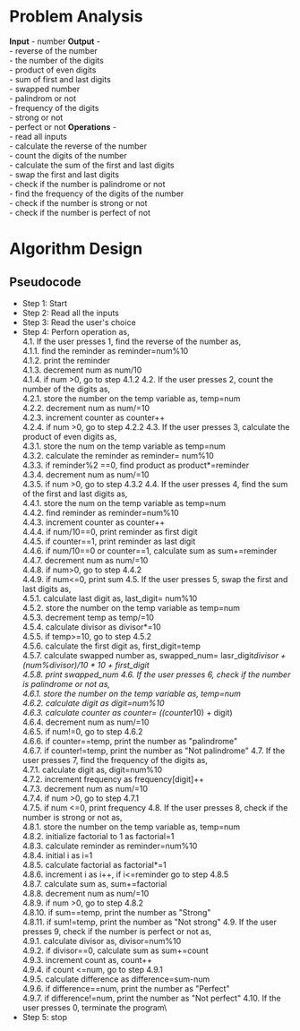 # Problem Analysis
**Input** - number
**Output** - \
    - reverse of the number\
    - the number of the digits\
    - product of even digits\
    - sum of first and last digits\
    - swapped number\
    - palindrom or not\
    - frequency of the digits\
    - strong or not\
    - perfect or not
**Operations** -\
    - read all inputs\
    - calculate the reverse of the number\
    - count the digits of the number\
    - calculate the sum of the first and last digits\
    - swap the first and last digits\
    - check if the number is palindrome or not\
    - find the frequency of the digits of the number\
    - check if the number is strong or not\
    - check if the number is perfect of not
# Algorithm Design
## Pseudocode
+ Step 1: Start
+ Step 2: Read all the inputs
+ Step 3: Read the user's choice
+ Step 4: Perforn operation as,\
      4.1. If the user presses 1, find the reverse of the number as,\
           4.1.1. find the reminder as reminder=num%10\
           4.1.2. print the reminder\
           4.1.3. decrement num as num/10\
           4.1.4. if num >0, go to step 4.1.2
      4.2. If the user presses 2, count the number of the digits as,\
           4.2.1. store the number on the temp variable as, temp=num\
           4.2.2. decrement num as num/=10\
           4.2.3. increment counter as counter++\
           4.2.4. if num >0, go to step 4.2.2
      4.3. If the user presses 3, calculate the product of even digits as,\
           4.3.1. store the num on the temp variable as temp=num\
           4.3.2. calculate the reminder as reminder= num%10\
           4.3.3. if reminder%2 ==0, find product as product*=reminder\
           4.3.4. decrement num as num/=10\
           4.3.5. if num >0, go to step 4.3.2
      4.4. If the user presses 4, find the sum of the first and last digits as,\
           4.4.1. store the num on the temp variable as temp=num\
           4.4.2. find reminder as reminder=num%10\
           4.4.3. increment counter as counter++\
           4.4.4. if num/10==0, print reminder as first digit\
           4.4.5. if counter==1, print reminder as last digit\
           4.4.6. if num/10==0 or counter==1, calculate sum as sum+=reminder\
           4.4.7. decrement num as num/=10\
           4.4.8. if num>0, go to step 4.4.2\
           4.4.9. if num<=0, print sum
     4.5. If the user presses 5, swap the first and last digits as,\
           4.5.1. calculate last digit as, last_digit= num%10\
           4.5.2. store the number on the temp variable as temp=num\
           4.5.3. decrement temp as temp/=10\
           4.5.4. calculate divisor as divisor*=10\
           4.5.5. if temp>=10, go to step 4.5.2\
           4.5.6. calculate the first digit as, first_digit=temp\
           4.5.7. calculate swapped number as, swapped_num= lasr_digit*divisor + (num%divisor)/10 * 10 + first_digit\
           4.5.8. print swapped_num
     4.6.  If the user presses 6, check if the number is palindrome or not as,\
           4.6.1. store the number on the temp variable as, temp=num\
           4.6.2. calculate digit as digit=num%10\
           4.6.3. calculate counter as counter= ((counter*10) + digit)\
           4.6.4. decrement num as num/=10\
           4.6.5. if num!=0, go to step 4.6.2\
           4.6.6. if counter==temp, print the number as "palindrome"\
           4.6.7. if counter!=temp, print the number as "Not palindrome"
     4.7.  If the user presses 7, find the frequency of the digits as,\
           4.7.1. calculate digit as, digit=num%10\
           4.7.2. increment frequency as frequency[digit]++\
           4.7.3. decrement num as num/=10\
           4.7.4. if num >0, go to step 4.7.1\
           4.7.5. if num <=0, print frequency
     4.8. If the user presses 8, check if the number is strong or not as,\
           4.8.1. store the number on the temp variable as, temp=num\
           4.8.2. initialize factorial to 1 as factorial=1\
           4.8.3. calculate reminder as reminder=num%10\
           4.8.4. initial i as i=1\
           4.8.5. calculate factorial as factorial*=1\
           4.8.6. increment i as i++, if i<=reminder go to step 4.8.5\
           4.8.7. calculate sum as, sum+=factorial\
           4.8.8. decrement num as num/=10\
           4.8.9. if num >0, go to step 4.8.2\
           4.8.10. if sum==temp, print the number as "Strong"\
           4.8.11. if sum!=temp, print the number as "Not strong"
     4.9. If the user presses 9, check if the number is perfect or not as,\
          4.9.1. calculate divisor as, divisor=num%10\
          4.9.2. if divisor==0, calculate sum as sum+=count\
          4.9.3. increment count as, count++\
          4.9.4. if count <=num, go to step 4.9.1\
          4.9.5. calculate difference as difference=sum-num\
          4.9.6. if difference==num, print the number as "Perfect"\
          4.9.7. if difference!=num, print the number as "Not perfect"
    4.10. If the user presses 0, terminate the program\
+ Step 5: stop 
           
     















